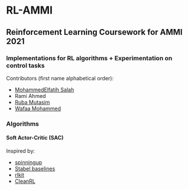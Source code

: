 # RL-AMMI
## Reinforcement Learning Coursework for AMMI 2021
### Implementations for RL algorithms + Experimentation on control tasks

Contributors (first name alphabetical order):
- [MohammedElfatih Salah](https://github.com/mohammedElfatihSalah)
- Rami Ahmed
- [Ruba Mutasim](https://github.com/ruba128)
- [Wafaa Mohammed](https://github.com/Wafaa014)


### Algorithms
#### Soft Actor-Critic (SAC)

Inspired by:
- [spinningup](https://github.com/openai/spinningup)
- [Stabel baselines](https://github.com/hill-a/stable-baselines)
- [rlkit](https://github.com/rail-berkeley/rlkit)
- [CleanRL](https://github.com/vwxyzjn/cleanrl)

